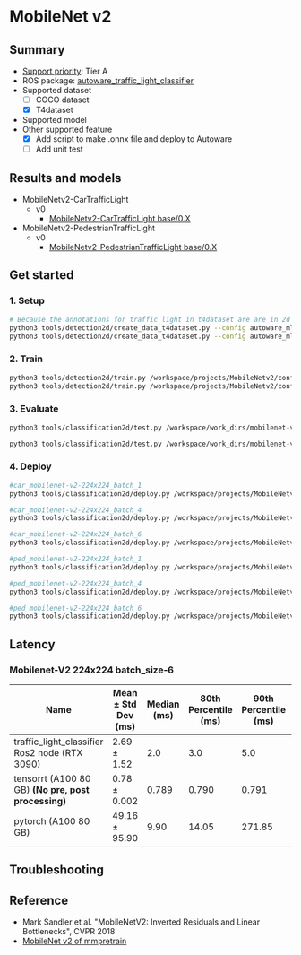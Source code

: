 # MobileNet v2
## Summary

- [Support priority](https://github.com/tier4/AWML/blob/main/docs/design/autoware_ml_design.md#support-priority): Tier A
- ROS package: [autoware_traffic_light_classifier](https://github.com/autowarefoundation/autoware.universe/tree/main/perception/autoware_traffic_light_classifier)
- Supported dataset
  - [ ] COCO dataset
  - [x] T4dataset
- Supported model
- Other supported feature
  - [x] Add script to make .onnx file and deploy to Autoware
  - [ ] Add unit test

## Results and models

- MobileNetv2-CarTrafficLight
  - v0
    - [MobileNetv2-CarTrafficLight base/0.X](./docs/MobileNetv2-CarTrafficLight/v0/base.md)
- MobileNetv2-PedestrianTrafficLight
  - v0
    - [MobileNetv2-PedestrianTrafficLight base/0.X](./docs/MobileNetv2-PedestrianTrafficLight/v0/base.md)

## Get started
### 1. Setup

```bash
# Because the annotations for traffic light in t4dataset are are in 2d object detection format, we use the same script as detection2d.
python3 tools/detection2d/create_data_t4dataset.py --config autoware_ml/configs/classification2d/dataset/t4dataset/tlr_classifier_car.py --root_path ./data/tlr/ --data_name tlr -o ./data/info/tlr_classifier_car
python3 tools/detection2d/create_data_t4dataset.py --config autoware_ml/configs/classification2d/dataset/t4dataset/tlr_classifier_pedestrian.py --root_path ./data/tlr/ --data_name tlr -o ./data/info/tlr_classifier_pedestrian
```

### 2. Train

```bash
python3 tools/detection2d/train.py /workspace/projects/MobileNetv2/configs/t4dataset/MobileNetv2-CarTrafficLight/mobilenet-v2_tlr_car_t4dataset.py
python3 tools/detection2d/train.py /workspace/projects/MobileNetv2/configs/t4dataset/MobileNetv2-PedestrianTrafficLight/mobilenet-v2_tlr_ped_t4dataset.py
```

### 3. Evaluate

```bash
python3 tools/classification2d/test.py /workspace/work_dirs/mobilenet-v2_tlr_car_t4dataset/mobilenet-v2_tlr_car_t4dataset.py /workspace/work_dirs/mobilenet-v2_tlr_car_t4dataset/best_multi-label_f1-score_top1_epoch_12.pth

python3 tools/classification2d/test.py /workspace/work_dirs/mobilenet-v2_tlr_ped_t4dataset/mobilenet-v2_tlr_ped_t4dataset.py /workspace/work_dirs/mobilenet-v2_tlr_ped_t4dataset/best_multi-label_f1-score_top1_epoch_54.pth
```

### 4. Deploy

```bash
#car_mobilenet-v2-224x224_batch_1
python3 tools/classification2d/deploy.py /workspace/projects/MobileNetv2/configs/deploy/MobileNetv2-CarTrafficLight/car_mobilenet-v2-224x224_batch_1.py /workspace/projects/MobileNetv2/configs/t4dataset/MobileNetv2-CarTrafficLight/mobilenet-v2_tlr_car_t4dataset.py /workspace/work_dirs/mobilenet-v2_tlr_car_t4dataset/best_multi-label_f1-score_top1_epoch_12.pth /workspace/data/tlr/tlr_v0_1/8bb655ad-e12e-40a1-a7d7-43f279a1bd51/0/data/CAM_TRAFFIC_LIGHT_NEAR/0.jpg 1 --device cuda --work-dir /workspace/work_dirs/mobilenet-v2_tlr_car_t4dataset/

#car_mobilenet-v2-224x224_batch_4
python3 tools/classification2d/deploy.py /workspace/projects/MobileNetv2/configs/deploy/MobileNetv2-CarTrafficLight/car_mobilenet-v2-224x224_batch_4.py /workspace/projects/MobileNetv2/configs/t4dataset/MobileNetv2-CarTrafficLight/mobilenet-v2_tlr_car_t4dataset.py /workspace/work_dirs/mobilenet-v2_tlr_car_t4dataset/best_multi-label_f1-score_top1_epoch_12.pth /workspace/data/tlr/tlr_v0_1/8bb655ad-e12e-40a1-a7d7-43f279a1bd51/0/data/CAM_TRAFFIC_LIGHT_NEAR/0.jpg 4 --device cuda --work-dir /workspace/work_dirs/mobilenet-v2_tlr_car_t4dataset/

#car_mobilenet-v2-224x224_batch_6
python3 tools/classification2d/deploy.py /workspace/projects/MobileNetv2/configs/deploy/MobileNetv2-CarTrafficLight/car_mobilenet-v2-224x224_batch_6.py /workspace/projects/MobileNetv2/configs/t4dataset/MobileNetv2-CarTrafficLight/mobilenet-v2_tlr_car_t4dataset.py /workspace/work_dirs/mobilenet-v2_tlr_car_t4dataset/best_multi-label_f1-score_top1_epoch_12.pth /workspace/data/tlr/tlr_v0_1/8bb655ad-e12e-40a1-a7d7-43f279a1bd51/0/data/CAM_TRAFFIC_LIGHT_NEAR/0.jpg 6 --device cuda --work-dir /workspace/work_dirs/mobilenet-v2_tlr_car_t4dataset/

#ped_mobilenet-v2-224x224_batch_1
python3 tools/classification2d/deploy.py /workspace/projects/MobileNetv2/configs/deploy/MobileNetv2-PedestrianTrafficLight/ped_mobilenet-v2-224x224_batch_1.py /workspace/projects/MobileNetv2/configs/t4dataset/MobileNetv2-PedestrianTrafficLight/mobilenet-v2_tlr_ped_t4dataset.py /workspace/work_dirs/mobilenet-v2_tlr_ped_t4dataset/best_multi-label_f1-score_top1_epoch_54.pth /workspace/data/tlr/tlr_v0_1/8bb655ad-e12e-40a1-a7d7-43f279a1bd51/0/data/CAM_TRAFFIC_LIGHT_NEAR/0.jpg 1 --device cuda --work-dir /workspace/work_dirs/mobilenet-v2_tlr_ped_t4dataset

#ped_mobilenet-v2-224x224_batch_4
python3 tools/classification2d/deploy.py /workspace/projects/MobileNetv2/configs/deploy/MobileNetv2-PedestrianTrafficLight/ped_mobilenet-v2-224x224_batch_4.py /workspace/projects/MobileNetv2/configs/t4dataset/MobileNetv2-PedestrianTrafficLight/mobilenet-v2_tlr_ped_t4dataset.py /workspace/work_dirs/mobilenet-v2_tlr_ped_t4dataset/best_multi-label_f1-score_top1_epoch_54.pth /workspace/data/tlr/tlr_v0_1/8bb655ad-e12e-40a1-a7d7-43f279a1bd51/0/data/CAM_TRAFFIC_LIGHT_NEAR/0.jpg 4 --device cuda --work-dir /workspace/work_dirs/mobilenet-v2_tlr_ped_t4dataset

#ped_mobilenet-v2-224x224_batch_6
python3 tools/classification2d/deploy.py /workspace/projects/MobileNetv2/configs/deploy/MobileNetv2-PedestrianTrafficLight/ped_mobilenet-v2-224x224_batch_6.py /workspace/projects/MobileNetv2/configs/t4dataset/MobileNetv2-PedestrianTrafficLight/mobilenet-v2_tlr_ped_t4dataset.py /workspace/work_dirs/mobilenet-v2_tlr_ped_t4dataset/best_multi-label_f1-score_top1_epoch_54.pth /workspace/data/tlr/tlr_v0_1/8bb655ad-e12e-40a1-a7d7-43f279a1bd51/0/data/CAM_TRAFFIC_LIGHT_NEAR/0.jpg 6 --device cuda --work-dir /workspace/work_dirs/mobilenet-v2_tlr_ped_t4dataset
```

## Latency

### Mobilenet-V2 224x224 batch_size-6

| Name                                             | Mean ± Std Dev (ms) | Median (ms) | 80th Percentile (ms) | 90th Percentile (ms) | 95th Percentile (ms) | 99th Percentile (ms) |  
|--------------------------------------------------|----------------------|------------|----------------------|----------------------|----------------------|------------------------|  
| traffic_light_classifier Ros2 node (RTX 3090)   | 2.69 ± 1.52          | 2.0        | 3.0                  | 5.0                  | 6.0                  | 8.00                   |  
| tensorrt (A100 80 GB) **(No pre, post processing)**  | 0.78 ± 0.002         | 0.789      | 0.790                | 0.791                | 0.792                | 0.793                  |  
| pytorch (A100 80 GB)                             | 49.16 ± 95.90        | 9.90       | 14.05                | 271.85               | 311.14               | 333.24                 |  


## Troubleshooting

## Reference

- Mark Sandler et al. "MobileNetV2: Inverted Residuals and Linear Bottlenecks", CVPR 2018
- [MobileNet v2 of mmpretrain](https://github.com/open-mmlab/mmpretrain/tree/main/configs/mobilenet_v2)
